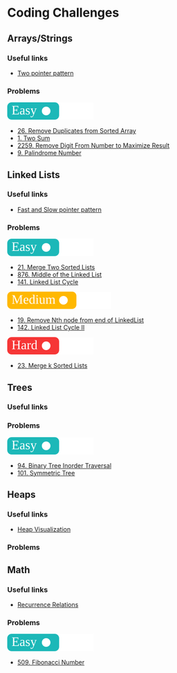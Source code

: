 # Coding Challenges

## Arrays/Strings

### Useful links

- [Two pointer pattern](https://medium.com/@timpark0807/leetcode-is-easy-two-pointers-90b9b0f2eb43)

### Problems

![](tags/easy.svg)

- [26. Remove Duplicates from Sorted Array](remove-duplicates-from-sorted-array/README.md)
- [1. Two Sum](two-sum/README.md)
- [2259. Remove Digit From Number to Maximize Result](remove-digit-from-number-to-maximize-result/README.md)
- [9. Palindrome Number](is-palindrome/README.md)

## Linked Lists

### Useful links

- [Fast and Slow pointer pattern](https://medium.com/@arifimran5/fast-and-slow-pointer-pattern-in-linked-list-43647869ac99)

### Problems

![](tags/easy.svg)

- [21. Merge Two Sorted Lists](merge-two-sorted-lists/README.md)
- [876. Middle of the Linked List](middle-of-the-linked-list/README.md)
- [141. Linked List Cycle](linked-list-has-cycle/README.md)

![](tags/medium.svg)

- [19. Remove Nth node from end of LinkedList](remove-nth-node-from-end-of-list/README.md)
- [142. Linked List Cycle II](linked-list-cycle-II/README.md)

![](tags/hard.svg)

- [23. Merge k Sorted Lists](merge-k-sorted-lists/README.md)

## Trees

### Useful links

### Problems

![](tags/easy.svg)

- [94. Binary Tree Inorder Traversal](binary-tree-inorder-traversal/README.md)
- [101. Symmetric Tree](symmetric-tree/README.md)

## Heaps

### Useful links

- [Heap Visualization](https://www.cs.usfca.edu/~galles/visualization/Heap.html)

### Problems

## Math

### Useful links

- [Recurrence Relations](<https://math.libretexts.org/Bookshelves/Combinatorics_and_Discrete_Mathematics/Applied_Discrete_Structures_(Doerr_and_Levasseur)/08%3A_Recursion_and_Recurrence_Relations/8.03%3A_Recurrence_Relations>)

### Problems

![](tags/easy.svg)

- [509. Fibonacci Number](fibonacci-number/README.md)
